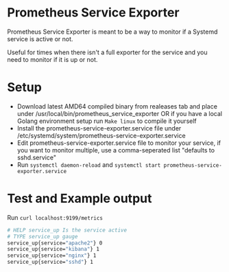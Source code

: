 # Prometheus Service Exporter

Prometheus Service Exporter is meant to be a way to monitor if a Systemd service is active or not.

Useful for times when there isn't a full exporter for the service and you need to monitor if it is up or not.

# Setup

  - Download latest AMD64 compiled binary from realeases tab and place under /usr/local/bin/prometheus_service_exporter OR if you have a local Golang environment setup run ```Make linux``` to compile it yourself
  - Install the prometheus-service-exporter.service file under /etc/systemd/system/prometheus-service-exporter.service
  - Edit prometheus-service-exporter.service file to monitor your service, if you want to monitor multiple, use a comma-seperated list "defaults to sshd.service"
  - Run ```systemctl daemon-reload``` and ```systemctl start prometheus-service-exporter.service```

# Test and Example output
Run ```curl localhost:9199/metrics```
```sh
# HELP service_up Is the service active
# TYPE service_up gauge
service_up{service="apache2"} 0
service_up{service="kibana"} 1
service_up{service="nginx"} 1
service_up{service="sshd"} 1
```
